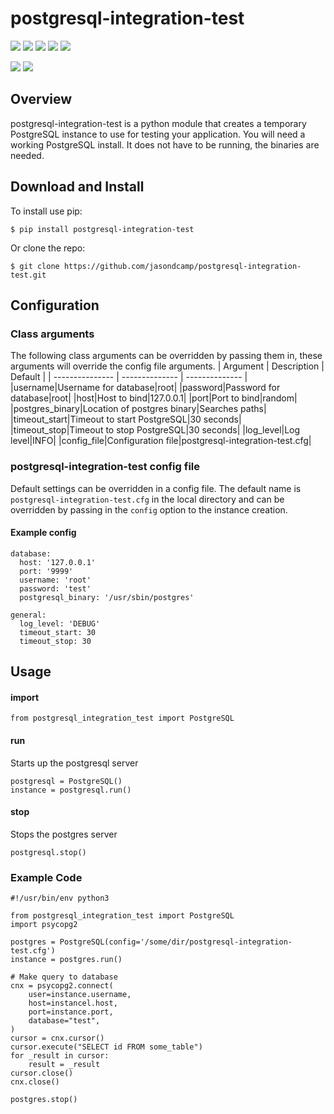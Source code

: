 # postgresql-integration-test
![](https://img.shields.io/pypi/v/postgresql-integration-test.svg) ![](https://img.shields.io/badge/status-alpha-red) ![](https://github.com/jasondcamp/postgresql-integration-test/actions/workflows/postgresql-integration-test.yml/badge.svg)  ![](https://img.shields.io/pypi/pyversions/postgresql-integration-test.svg) ![](https://img.shields.io/badge/license-Apache-lightgrey)

![](https://api.codeclimate.com/v1/badges/c4e922d83662be40871c/maintainability) ![](https://api.codeclimate.com/v1/badges/c4e922d83662be40871c/test_coverage)

## Overview
postgresql-integration-test is a python module that creates a temporary PostgreSQL instance to use for testing your application. You will need a working PostgreSQL install. It does not have to be running, the binaries are needed.

## Download and Install
To install use pip:

    $ pip install postgresql-integration-test

Or clone the repo:

    $ git clone https://github.com/jasondcamp/postgresql-integration-test.git

## Configuration
### Class arguments
The following class arguments can be overridden by passing them in, these arguments will override the config file arguments.
| Argument | Description | Default |
| --------------- | -------------- | -------------- |
|username|Username for database|root|
|password|Password for database|root|
|host|Host to bind|127.0.0.1|
|port|Port to bind|random|
|postgres_binary|Location of postgres binary|Searches paths|
|timeout_start|Timeout to start PostgreSQL|30 seconds|
|timeout_stop|Timeout to stop PostgreSQL|30 seconds|
|log_level|Log level|INFO|
|config_file|Configuration file|postgresql-integration-test.cfg|

### postgresql-integration-test config file
Default settings can be overridden in  a config file. The default name is `postgresql-integration-test.cfg` in the local directory and can be overridden by passing in the `config` option to the instance creation.

#### Example config
```
database:
  host: '127.0.0.1'
  port: '9999'
  username: 'root'
  password: 'test'
  postgresql_binary: '/usr/sbin/postgres'

general:
  log_level: 'DEBUG'
  timeout_start: 30
  timeout_stop: 30
```


## Usage

#### import

```
from postgresql_integration_test import PostgreSQL
```

#### run
Starts up the postgresql server

```
postgresql = PostgreSQL()
instance = postgresql.run()
```

#### stop
Stops the postgres server
```
postgresql.stop()
```

### Example Code

```
#!/usr/bin/env python3

from postgresql_integration_test import PostgreSQL
import psycopg2

postgres = PostgreSQL(config='/some/dir/postgresql-integration-test.cfg')
instance = postgres.run()

# Make query to database
cnx = psycopg2.connect(
    user=instance.username,
    host=instancel.host,
    port=instance.port,
    database="test",
)
cursor = cnx.cursor()
cursor.execute("SELECT id FROM some_table")
for _result in cursor:
    result = _result
cursor.close()
cnx.close()

postgres.stop()
```



